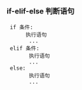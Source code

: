 ### if-elif-else 判断语句

```
 if 条件:
      执行语句
       ...
 elif 条件:
       执行语句
       ...
 else:
       执行语句
       ...
```



